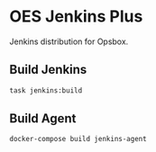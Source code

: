 # OES Jenkins Plus

Jenkins distribution for Opsbox.

## Build Jenkins

```bash
task jenkins:build
```


## Build Agent


```bash
docker-compose build jenkins-agent
```
